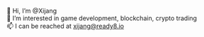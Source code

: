👋 Hi, I’m @Xijang  
🌱 I’m interested in game development, blockchain, crypto trading  
📫 I can be reached at xijang@ready8.io  

<!---
Xijang/Xijang is a ✨ special ✨ repository because its `README.md` (this file) appears on your GitHub profile.
You can click the Preview link to take a look at your changes.
--->
